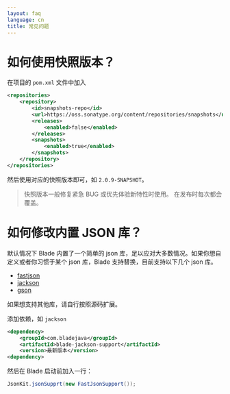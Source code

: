 ```yaml
---
layout: faq
language: cn
title: 常见问题
---
```


# 如何使用快照版本？

在项目的 `pom.xml` 文件中加入

```xml
<repositories>
    <repository>
        <id>snapshots-repo</id>
        <url>https://oss.sonatype.org/content/repositories/snapshots</url>
        <releases>
            <enabled>false</enabled>
        </releases>
        <snapshots>
            <enabled>true</enabled>
        </snapshots>
    </repository>
</repositories>
```

然后使用对应的快照版本即可，如 `2.0.9-SNAPSHOT`。

> 快照版本一般修复紧急 BUG 或优先体验新特性时使用。
> 在发布时每次都会覆盖。

# 如何修改内置 JSON 库？

默认情况下 Blade 内置了一个简单的 json 库，足以应对大多数情况。如果你想自定义或者你习惯于某个 json 库，Blade 支持替换，目前支持以下几个 json 库。

- [fastjson](https://github.com/lets-blade/blade-json-support/tree/master/blade-fastjson-support)
- [jackson](https://github.com/lets-blade/blade-json-support/tree/master/blade-jackson-support)
- [gson](https://github.com/lets-blade/blade-json-support/tree/master/blade-gson-support)

如果想支持其他库，请自行按照源码扩展。

添加依赖，如 `jackson`

```xml
<dependency>
    <groupId>com.bladejava</groupId>
    <artifactId>blade-jackson-support</artifactId>
    <version>最新版本</version>
<dependency>
```

然后在 Blade 启动前加入一行：

```java
JsonKit.jsonSupprt(new FastJsonSupport());
```
